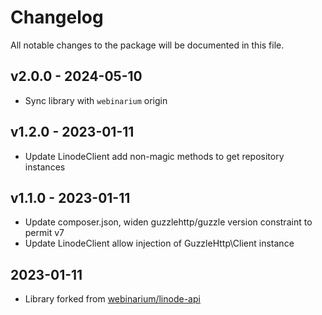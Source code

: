 # Changelog

All notable changes to the package will be documented in this file.

## v2.0.0 - 2024-05-10

- Sync library with `webinarium` origin

## v1.2.0 - 2023-01-11

- Update LinodeClient add non-magic methods to get repository instances

## v1.1.0 - 2023-01-11

- Update composer.json, widen guzzlehttp/guzzle version constraint to permit v7
- Update LinodeClient allow injection of GuzzleHttp\Client instance

## 2023-01-11

- Library forked from [webinarium/linode-api](https://github.com/webinarium/linode-api)
